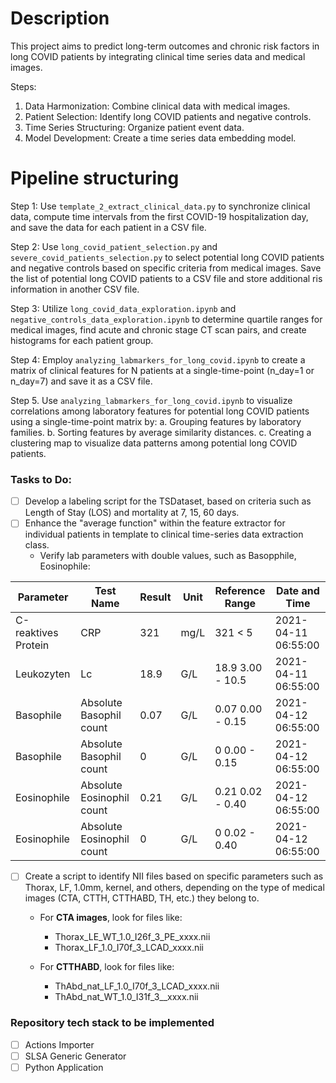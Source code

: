 # Description

This project aims to predict long-term outcomes and chronic risk factors in long COVID patients by integrating clinical time series data and medical images.

Steps:

1. Data Harmonization: Combine clinical data with medical images.
2. Patient Selection: Identify long COVID patients and negative controls.
3. Time Series Structuring: Organize patient event data.
4. Model Development: Create a time series data embedding model.


# Pipeline structuring

Step 1: Use `template_2_extract_clinical_data.py` to synchronize clinical data, compute time intervals from the first COVID-19 hospitalization day, and save the data for each patient in a CSV file.

Step 2: Use `long_covid_patient_selection.py` and `severe_covid_patients_selection.py` to select potential long COVID patients and negative controls based on specific criteria from medical images. Save the list of potential long COVID patients to a CSV file and store additional ris information in another CSV file.

Step 3: Utilize `long_covid_data_exploration.ipynb` and `negative_controls_data_exploration.ipynb` to determine quartile ranges for medical images, find acute and chronic stage CT scan pairs, and create histograms for each patient group.

Step 4: Employ `analyzing_labmarkers_for_long_covid.ipynb` to create a matrix of clinical features for N patients at a single-time-point (n_day=1 or n_day=7) and save it as a CSV file.

Step 5. Use `analyzing_labmarkers_for_long_covid.ipynb` to visualize correlations among laboratory features for potential long COVID patients using a single-time-point matrix by: a. Grouping features by laboratory families. b. Sorting features by average similarity distances. c. Creating a clustering map to visualize data patterns among potential long COVID patients.


### Tasks to Do:
- [ ] Develop a labeling script for the TSDataset, based on criteria such as Length of Stay (LOS) and mortality at 7, 15, 60 days.
- [ ] Enhance the "average function" within the feature extractor for individual patients in template to clinical time-series data extraction class.
   - Verify lab parameters with double values, such as Basopphile, Eosinophile:

| Parameter                 | Test Name                      | Result  | Unit  | Reference Range  | Date and Time        |
|---------------------------|--------------------------------|---------|-------|-------------------|-----------------------|
| C-reaktives Protein       | CRP                            | 321     | mg/L  | 321 < 5           | 2021-04-11 06:55:00  |
| Leukozyten                | Lc                             | 18.9    | G/L   | 18.9 3.00 - 10.5  | 2021-04-11 06:55:00  |
| Basophile                 | Absolute Basophil count        | 0.07    | G/L   | 0.07 0.00 - 0.15  | 2021-04-12 06:55:00  |
| Basophile                 | Absolute Basophil count        | 0       | G/L   | 0 0.00 - 0.15     | 2021-04-12 06:55:00  |
| Eosinophile               | Absolute Eosinophil count      | 0.21    | G/L   | 0.21 0.02 - 0.40  | 2021-04-12 06:55:00  |
| Eosinophile               | Absolute Eosinophil count      | 0       | G/L   | 0 0.02 - 0.40     | 2021-04-12 06:55:00  |


- [ ] Create a script to identify NII files based on specific parameters such as Thorax, LF, 1.0mm, kernel, and others, depending on the type of medical images (CTA, CTTH, CTTHABD, TH, etc.) they belong to.
   - For **CTA images**, look for files like:
     - Thorax_LE_WT_1.0_I26f_3_PE_xxxx.nii
     - Thorax_LF_1.0_I70f_3_LCAD_xxxx.nii

   - For **CTTHABD**, look for files like:
     - ThAbd_nat_LF_1.0_I70f_3_LCAD_xxxx.nii
     - ThAbd_nat_WT_1.0_I31f_3__xxxx.nii


### Repository tech stack to be implemented
- [ ] Actions Importer
- [ ] SLSA Generic Generator
- [ ] Python Application